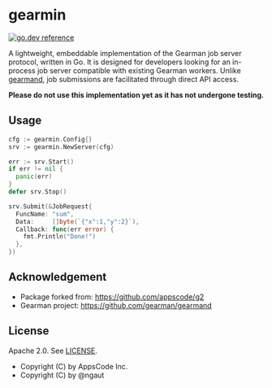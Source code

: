 # gearmin

[![go.dev reference](https://img.shields.io/badge/go.dev-reference-007d9c?logo=go&logoColor=white&style=flat-square)](https://pkg.go.dev/github.com/artefactual-labs/gearmin)


A lightweight, embeddable implementation of the Gearman job server protocol,
written in Go. It is designed for developers looking for an in-process job
server compatible with existing Gearman workers. Unlike [gearmand], job
submissions are facilitated through direct API access.

**Please do not use this implementation yet as it has not undergone testing.**

## Usage

```go
cfg := gearmin.Config{}
srv := gearmin.NewServer(cfg)

err := srv.Start()
if err != nil {
  panic(err)
}
defer srv.Stop()

srv.Submit(&JobRequest{
  FuncName: "sum",
  Data:     []byte(`{"x":1,"y":2}`),
  Callback: func(err error) {
    fmt.Println("Done!")
  },
})
```

## Acknowledgement

* Package forked from: https://github.com/appscode/g2
* Gearman project: https://github.com/gearman/gearmand

## License

Apache 2.0. See [LICENSE](LICENSE).

- Copyright (C) by AppsCode Inc.
- Copyright (C) by @ngaut


[gearmand]: (https://github.com/gearman/gearmand/tree/master)
